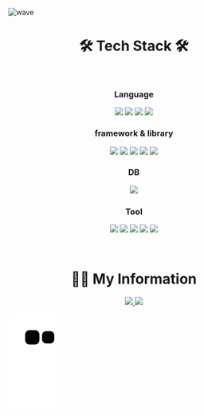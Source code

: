 ![wave](https://capsule-render.vercel.app/api?type=wave&color=8e503d&height=300&text=JinSungLee&fontColor=fff)

<h1 align="center">🛠 Tech Stack 🛠</h1>
<br>

<div align="center">  
   <h3 align="center">Language</h3>
   <img src="https://img.shields.io/badge/Javascript-E6B91E?style=for-the-badge&logo=Javascript&logoColor=white">
   <img src="https://img.shields.io/badge/css-007396?style=for-the-badge&logo=css3&logoColor=white">
   <img src="https://img.shields.io/badge/html-E34F26?style=for-the-badge&logo=html5&logoColor=white">
   <img src="https://img.shields.io/badge/typescript-0769AD?style=for-the-badge&logo=typescript&logoColor=white">
  
   <h3 align="center">framework & library</h3>
   <img src="https://img.shields.io/badge/react-61DAFB?style=for-the-badge&logo=react&logoColor=black">
   <img src="https://img.shields.io/badge/node.js-6DB33F?style=for-the-badge&logo=node.js&logoColor=black">
   <img src="https://img.shields.io/badge/express-181717?style=for-the-badge&logo=express&logoColor=white">
      <img src="https://img.shields.io/badge/next.js-181717?style=for-the-badge&logo=next.js&logoColor=white">
   <img src="https://img.shields.io/badge/Redux-white?style=for-the-badge&logo=Redux&logoColor=ff69b4">
  
   <h3 align="center">DB</h3>
   <img src="https://img.shields.io/badge/mysql-4479A1?style=for-the-badge&logo=mysql&logoColor=white">
  
   <h3 align="center">Tool</h3>
   <img src="https://img.shields.io/badge/Git-181717?style=for-the-badge&logo=Git&logoColor=white">
   <img src="https://img.shields.io/badge/figma-7952B3?style=for-the-badge&logo=figma&logoColor=white">
   <img src="https://img.shields.io/badge/aws_s3-ffb13b?style=for-the-badge&logo=amazon-aws&logoColor=white"/>
   <img src="https://img.shields.io/badge/aws_cloud.Front-ffb13b?style=for-the-badge&logo=amazon-aws&logoColor=white"/>
   <img src="https://img.shields.io/badge/aws_ec2-ffb13b?style=for-the-badge&logo=amazon-aws&logoColor=white"/>
  
  
</div>

<br>
<br>
<h1 align="center">🧑‍💻 My Information</h1>
<div align="center">  
  <a href="https://velog.io/@milkyway">
    <img src="https://img.shields.io/badge/Tech%20Blog-11B48A?style=flat-square&logo=Vimeo&logoColor=white&link=https://velog.io/@woo0_hooo"/>
  </a>
<!--   <a href="https://www.instagram.com/chewbacca.96/">
    <img src="https://img.shields.io/badge/Instagram-E4405F?style=flat-square&logo=Instagram&logoColor=white&link=https://www.instagram.com/woo0_hooo/"/>
  </a> -->
  <a href="mailto:caifornialove.96@gamil.com">
    <img src="https://img.shields.io/badge/Gmail-d14836?style=flat-square&logo=Gmail&logoColor=white&link=viliketh1s98@naver.com"/>
  </a>
</div>

![Snake animation](https://github.com/CaliforniaLuv/CaliforniaLuv/blob/output/github-contribution-grid-snake.svg)
